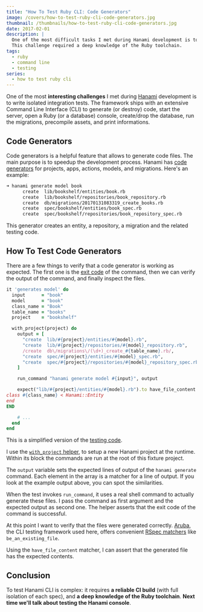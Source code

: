 ```yaml
---
title: "How To Test Ruby CLI: Code Generators"
image: /covers/how-to-test-ruby-cli-code-generators.jpg
thumbnail: /thumbnails/how-to-test-ruby-cli-code-generators.jpg
date: 2017-02-01
description: |
  One of the most difficult tasks I met during Hanami development is to write integration tests for the Command Line Interface (CLI).
  This challenge required a deep knowledge of the Ruby toolchain.
tags:
  - ruby
  - command line
  - testing
series:
  - how to test ruby cli
---
```


One of the most **interesting challenges** I met during [Hanami](http://hanamirb.org) development is to write isolated integration tests. The framework ships with an extensive Command Line Interface (CLI) to generate (or destroy) code, start the server, open a Ruby (or a database) console, create/drop the database, run the migrations, precompile assets, and print informations.

## Code Generators

Code generators is a helpful feature that allows to generate code files. The main purpose is to speedup the development process. Hanami has [code generators](http://hanamirb.org/guides/command-line/generators) for projects, apps, actions, models, and migrations. Here's an example:

```bash
➜ hanami generate model book
      create  lib/bookshelf/entities/book.rb
      create  lib/bookshelf/repositories/book_repository.rb
      create  db/migrations/20170131083319_create_books.rb
      create  spec/bookshelf/entities/book_spec.rb
      create  spec/bookshelf/repositories/book_repository_spec.rb
```

This generator creates an entity, a repository, a migration and the related testing code.

## How To Test Code Generators

There are a few things to verify that a code generator is working as expected. The first one is the [exit code](http://tldp.org/LDP/abs/html/exit-status.html) of the command, then we can verify the output of the command, and finally inspect the files.

```ruby
it 'generates model' do
  input      = "book"
  model      = "book"
  class_name = "Book"
  table_name = "books"
  project    = "bookshelf"

  with_project(project) do
    output = [
      "create  lib/#{project}/entities/#{model}.rb",
      "create  lib/#{project}/repositories/#{model}_repository.rb",
      /create  db\/migrations\/(\d+)_create_#{table_name}.rb/,
      "create  spec/#{project}/entities/#{model}_spec.rb",
      "create  spec/#{project}/repositories/#{model}_repository_spec.rb"
    ]

    run_command "hanami generate model #{input}", output

    expect("lib/#{project}/entities/#{model}.rb").to have_file_content <<-END
class #{class_name} < Hanami::Entity
end
END

    # ...
  end
end
```

This is a simplified version of the [testing code](https://github.com/hanami/hanami/blob/master/spec/support/shared_examples/cli/generate/model.rb).

I use the [`with_project` helper](/2017/01/20/how-to-test-ruby-cli-the-setup), to setup a new Hanami project at the runtime. Within its block the commands are run at the root of this fixture project.

The `output` variable sets the expected lines of output of the `hanami generate` command. Each element in the array is a matcher for a line of output. If you look at the example output above, you can spot the similarities.

When the test invokes `run_command`, it uses a real shell command to actually generate these files. I pass the command as first argument and the expected output as second one. The helper asserts that the exit code of the command is successful.

At this point I want to verify that the files were generated correctly. [Aruba](https://github.com/cucumber/aruba), the CLI testing framework used here, offers convenient [RSpec matchers](https://github.com/cucumber/aruba/tree/master/lib/aruba/matchers) like `be_an_existing_file`.

Using the `have_file_content` matcher, I can assert that the generated file has the expected contents.

## Conclusion

To test Hanami CLI is complex: it requires **a reliable CI build** (with full isolation of each spec), and **a deep knowledge of the Ruby toolchain**. **Next time we'll talk about testing the Hanami console**.
